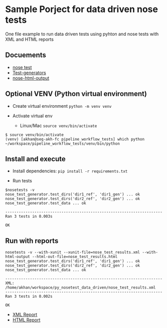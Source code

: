 # Sample Porject for data driven nose tests

One file example to run data driven tests using pyhton and nose tests with XML and HTML reports

## Docuements

* [nose test](https://nose.readthedocs.io/en/latest/index.html)
* [Test-generators](https://nose.readthedocs.io/en/latest/writing_tests.html#test-generators)
* [nose-html-output](https://github.com/openstack/nose-html-output)

## Optional VENV (Python virtual environment)

* Create virtual environment
`python -m venv venv`

* Activate virtual env
  * Linux/Mac `source venv/bin/activate`
  
```shell script
$ source venv/bin/activate
(venv) [akhan@seq-akh-fc pipeline_workflow_tests] which python
~/workspace/pipeline_workflow_tests/venv/bin/python
```

## Install and execute

* Install dependencies: `pip install -r requirements.txt`

* Run tests 

```shell
$nosetests -v
nose_test_generator.test_dirs('dir1_ref', 'dir1_gen') ... ok
nose_test_generator.test_dirs('dir2_ref', 'dir2_gen') ... ok
nose_test_generator.test_data ... ok

----------------------------------------------------------------------
Ran 3 tests in 0.003s

OK

```

## Run with reports 

```shell
nosetests -v --with-xunit --xunit-file=nose_test_results.xml --with-html-output --html-out-file=nose_test_results.html
nose_test_generator.test_dirs('dir1_ref', 'dir1_gen') ... ok
nose_test_generator.test_dirs('dir2_ref', 'dir2_gen') ... ok
nose_test_generator.test_data ... ok

----------------------------------------------------------------------
XML: /home/akhan/workspace/py_nosetest_data_driven/nose_test_results.xml
----------------------------------------------------------------------
Ran 3 tests in 0.002s

OK
```

* [XML Report](./nose_test_results.xml)
* [HTML Report](./nose_test_results.html)